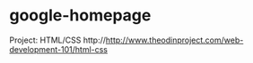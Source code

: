 # google-homepage
Project: HTML/CSS
http://http://www.theodinproject.com/web-development-101/html-css
